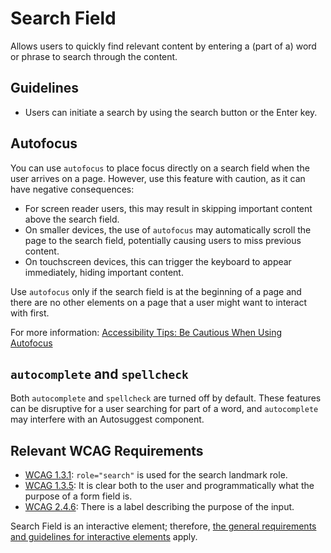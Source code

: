 # Search Field

Allows users to quickly find relevant content by entering a (part of a) word or phrase to search through the content.

## Guidelines

- Users can initiate a search by using the search button or the Enter key.

## Autofocus

You can use `autofocus` to place focus directly on a search field when the user arrives on a page.
However, use this feature with caution, as it can have negative consequences:

- For screen reader users, this may result in skipping important content above the search field.
- On smaller devices, the use of `autofocus` may automatically scroll the page to the search field, potentially causing users to miss previous content.
- On touchscreen devices, this can trigger the keyboard to appear immediately, hiding important content.

Use `autofocus` only if the search field is at the beginning of a page and there are no other elements on a page that a user might want to interact with first.

For more information: [Accessibility Tips: Be Cautious When Using Autofocus](https://www.boia.org/blog/accessibility-tips-be-cautious-when-using-autofocus)

## `autocomplete` and `spellcheck`

Both `autocomplete` and `spellcheck` are turned off by default.
These features can be disruptive for a user searching for part of a word, and `autocomplete` may interfere with an Autosuggest component.

## Relevant WCAG Requirements

- [WCAG 1.3.1](https://www.w3.org/TR/WCAG22/#info-and-relationships): `role="search"` is used for the search landmark role.
- [WCAG 1.3.5](https://www.w3.org/TR/WCAG22/#identify-input-purpose): It is clear both to the user and programmatically what the purpose of a form field is.
- [WCAG 2.4.6](https://www.w3.org/TR/WCAG22/#headings-and-labels): There is a label describing the purpose of the input.

Search Field is an interactive element; therefore, [the general requirements and guidelines for interactive elements](/docs/docs-design-guidelines-interactive-elements--docs) apply.
